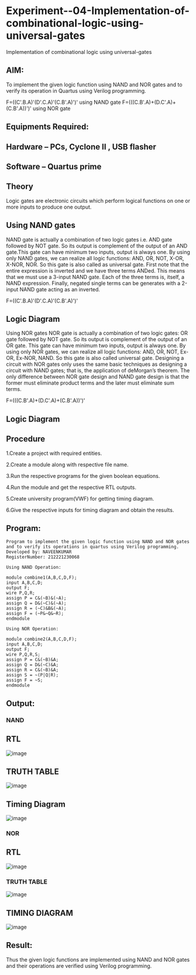 # Experiment--04-Implementation-of-combinational-logic-using-universal-gates
Implementation of combinational logic using universal-gates
 
## AIM:
To implement the given logic function using NAND and NOR gates and to verify its operation in Quartus using Verilog programming.

F=((C'.B.A)'(D'.C.A)'(C.B'.A)')' using NAND gate
F=(((C.B'.A)+(D.C'.A)+(C.B'.A))')' using NOR gate
## Equipments Required:
## Hardware – PCs, Cyclone II , USB flasher
## Software – Quartus prime


## Theory
Logic gates are electronic circuits which perform logical functions on one or more inputs to produce one output. 

## Using NAND gates
NAND gate is actually a combination of two logic gates i.e. AND gate followed by NOT gate. So its output is complement of the output of an AND gate.This gate can have minimum two inputs, output is always one. By using only NAND gates, we can realize all logic functions: AND, OR, NOT, X-OR, X-NOR, NOR. So this gate is also called as universal gate. First note that the entire expression is inverted and we have three terms ANDed. This means that we must use a 3-input NAND gate. Each of the three terms is, itself, a NAND expression. Finally, negated single terms can be generates with a 2-input NAND gate acting as an inverted.

F=((C'.B.A)'(D'.C.A)'(C.B'.A)')'

## Logic Diagram

Using NOR gates
NOR gate is actually a combination of two logic gates: OR gate followed by NOT gate. So its output is complement of the output of an OR gate. This gate can have minimum two inputs, output is always one. By using only NOR gates, we can realize all logic functions: AND, OR, NOT, Ex-OR, Ex-NOR, NAND. So this gate is also called universal gate. Designing a circuit with NOR gates only uses the same basic techniques as designing a circuit with NAND gates; that is, the application of deMorgan’s theorem. The only difference between NOR gate design and NAND gate design is that the former must eliminate product terms and the later must eliminate sum terms.

F=(((C.B'.A)+(D.C'.A)+(C.B'.A))')'

## Logic Diagram
## Procedure
1.Create a project with required entities.

2.Create a module along with respective file name.

3.Run the respective programs for the given boolean equations.

4.Run the module and get the respective RTL outputs.

5.Create university program(VWF) for getting timing diagram.

6.Give the respective inputs for timing diagram and obtain the results.
## Program:
~~~
Program to implement the given logic function using NAND and NOR gates and to verify its operations in quartus using Verilog programming.
Developed by: NAVEENKUMAR
RegisterNumber: 212221230068

Using NAND Operation:

module combine1(A,B,C,D,F);
input A,B,C,D;
output F;
wire P,Q,R;
assign P = C&(~B)&(~A);
assign Q = D&(~C)&(~A);
assign R = (~C)&B&(~A);
assign F = (~P&~Q&~R);
endmodule

Using NOR Operation:

module combine2(A,B,C,D,F);
input A,B,C,D;
output F;
wire P,Q,R,S;
assign P = C&(~B)&A;
assign Q = D&(~C)&A;
assign R = C&(~B)&A;
assign S = ~(P|Q|R);
assign F = ~S;
endmodule
~~~

## Output:
### NAND
## RTL
![image](https://user-images.githubusercontent.com/94165322/201460624-48dfc076-4a10-45fd-8fd7-27d82fdf13d1.png)
## TRUTH TABLE
![image](https://user-images.githubusercontent.com/94165322/201460635-1aa1671b-e5d1-4f50-8c8b-169b9bb2d721.png)

## Timing Diagram
![image](https://user-images.githubusercontent.com/94165322/201460653-0df07201-3afc-4a47-bfd9-878e444fa9e2.png)
### NOR
## RTL
![image](https://user-images.githubusercontent.com/94165322/201460659-d2f12f42-65d2-492a-90c0-aa7ef70e53a3.png)
### TRUTH TABLE
![image](https://user-images.githubusercontent.com/94165322/201460667-14482f84-af8a-452b-a045-9e30f5a3270f.png)
## TIMING DIAGRAM
![image](https://user-images.githubusercontent.com/94165322/201460682-962ee038-c513-4fbb-875d-c8a7edf162f9.png)

## Result:
Thus the given logic functions are implemented using NAND and NOR gates and their operations are verified using Verilog programming.
